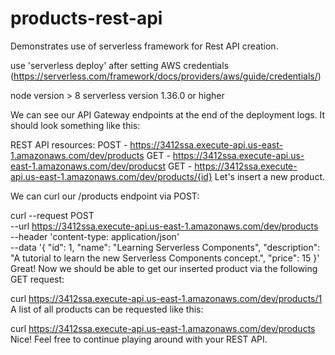 # products-rest-api
Demonstrates use of serverless framework for Rest API creation.

use 'serverless deploy' after setting AWS credentials (https://serverless.com/framework/docs/providers/aws/guide/credentials/)

node version > 8
serverless version 1.36.0 or higher

We can see our API Gateway endpoints at the end of the deployment logs. It should look something like this:

REST API resources:
  POST - https://3412ssa.execute-api.us-east-1.amazonaws.com/dev/products
  GET - https://3412ssa.execute-api.us-east-1.amazonaws.com/dev/producst
  GET - https://3412ssa.execute-api.us-east-1.amazonaws.com/dev/products/{id}
Let's insert a new product.

We can curl our /products endpoint via POST:

curl --request POST \
  --url https://3412ssa.execute-api.us-east-1.amazonaws.com/dev/products \
  --header 'content-type: application/json' \
  --data '{
      "id": 1,
      "name": "Learning Serverless Components",
      "description": "A tutorial to learn the new Serverless Components concept.",
      "price": 15
    }'
Great! Now we should be able to get our inserted product via the following GET request:

curl https://3412ssa.execute-api.us-east-1.amazonaws.com/dev/products/1
A list of all products can be requested like this:

curl https://3412ssa.execute-api.us-east-1.amazonaws.com/dev/products
Nice! Feel free to continue playing around with your REST API.
